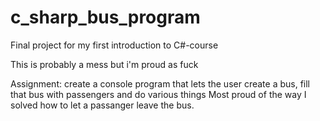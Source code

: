 # c_sharp_bus_program
Final project for my first introduction to C#-course

This is probably a mess but i'm proud as fuck

Assignment: create a console program that lets the user create a bus, fill that bus with passengers and do various things 
Most proud of the way I solved how to let a passanger leave the bus. 
